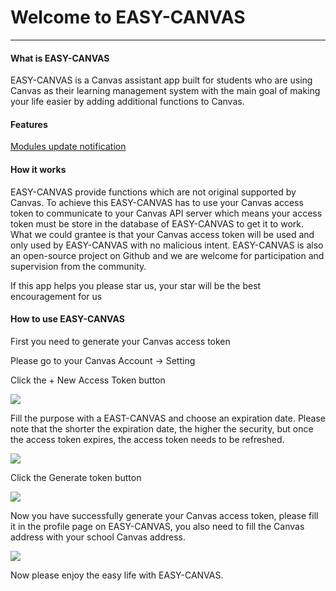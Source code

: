 # Welcome to EASY-CANVAS
----
#### What is EASY-CANVAS
EASY-CANVAS is a Canvas assistant app built for students who are using Canvas as their learning management
system with the main goal of making your life easier by adding additional functions to Canvas.

#### Features

[Modules update notification](https://github.com/chunsiyang/easy-canvas/tree/master/markdown/MODULES_UPDATA_NOTIFICATION_README.md)


#### How it works
EASY-CANVAS provide functions which are not original supported by Canvas. To achieve this EASY-CANVAS has to use
your Canvas access token to communicate to your Canvas API server which means your access token must be store in
the database of EASY-CANVAS to get it to work. What we could grantee is that your Canvas access token will be used 
and only used by EASY-CANVAS with no malicious intent. EASY-CANVAS is also an open-source project on Github and we
are welcome for participation and supervision from the community.

If this app helps you please star us, your star will be the best encouragement for us

#### How to use EASY-CANVAS
First you need to generate your Canvas access token

Please go to your Canvas Account -> Setting

Click the + New Access Token button

![](https://github.com/chunsiyang/easy-canvas/tree/master/img/token1.png)

Fill the purpose with a EAST-CANVAS and choose an expiration date. Please note that the shorter the expiration date, 
the higher the security, but once the access token expires, the access token needs to be refreshed.

![](https://github.com/chunsiyang/easy-canvas/tree/master/img/token2.png)

Click the Generate token button

![](https://github.com/chunsiyang/easy-canvas/tree/master/img/token2.png)

Now you have successfully generate your Canvas access token, please fill it in the profile page on EASY-CANVAS, you also need to fill the 
Canvas address with your school Canvas address.

![](https://github.com/chunsiyang/easy-canvas/tree/master/img/profile.png)

Now please enjoy the easy life with EASY-CANVAS.


